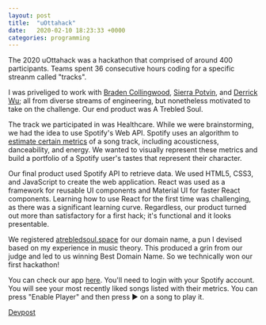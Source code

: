 ```yaml
---
layout: post
title:  "uOttahack"
date:   2020-02-10 18:23:33 +0000
categories: programming
---
```


The 2020 uOttahack was a hackathon that comprised of around 400 participants. Teams spent 36 consecutive hours coding for a specific streanm called "tracks".

I was priveliged to work with [Braden Collingwood](https://www.linkedin.com/in/braden-collingwood/), [Sierra Potvin](https://www.linkedin.com/in/sierrapotvin/), and [Derrick Wu](https://www.linkedin.com/in/eederrickwu/); all from diverse streams of engineering, but nonetheless motivated to take on the challenge. Our end product was A Trebled Soul.

The track we participated in was Healthcare. While we were brainstorming, we had the idea to use Spotify's Web API. Spotify uses an algorithm to [estimate certain metrics](https://developer.spotify.com/documentation/web-api/reference/tracks/get-audio-features/) of a song track, including acousticness, danceability, and energy. We wanted to visually represent these metrics and build a portfolio of a Spotify user's tastes that represent their character.

Our final product used Spotify API to retrieve data. We used HTML5, CSS3, and JavaScript to create the web application. React was used as a framework for reusable UI components and Material UI for faster React components. Learning how to use React for the first time was challenging, as there was a significant learning curve. Regardless, our product turned out more than satisfactory for a first hack; it's functional and it looks presentable.

We registered [atrebledsoul.space](http://atrebledsoul.space) for our domain name, a pun I devised based on my experience in music theory. This produced a grin from our judge and led to us winning Best Domain Name. So we technically won our first hackathon!

You can check our app [here](http://atrebledsoul.space). You'll need to login with your Spotify account. You will see your most recently liked songs listed with their metrics. You can press "Enable Player" and then press ► on a song to play it.

[Devpost](https://devpost.com/software/a-trebled-soul)